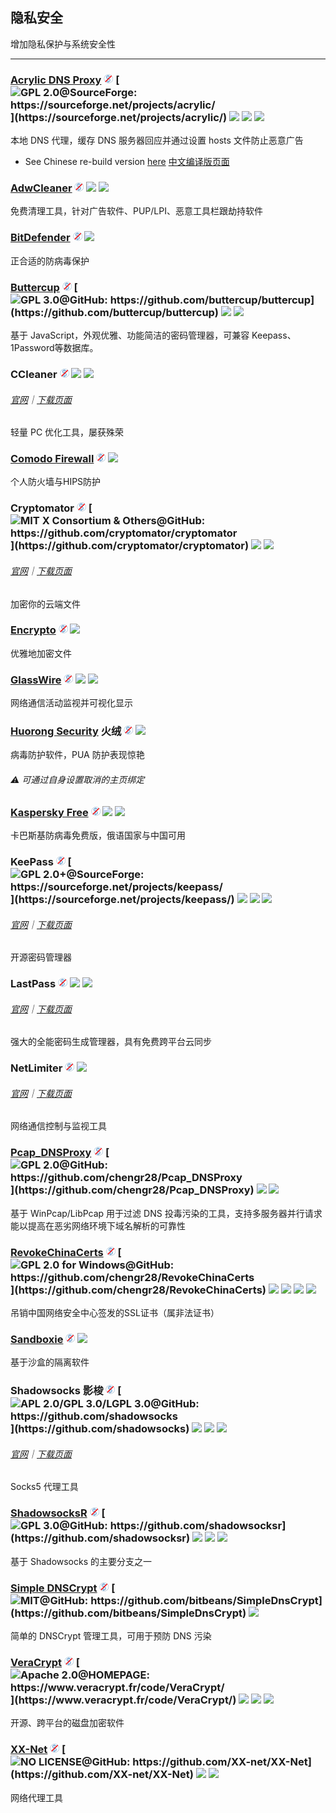 ## 隐私安全

增加隐私保护与系统安全性

---

### [Acrylic DNS Proxy](http://mayakron.altervista.org/wikibase/show.php?id=AcrylicHome) ![](../assets/free.png) [![](../assets/open-source-icon.png "GPL 2.0@SourceForge: https://sourceforge.net/projects/acrylic/")](https://sourceforge.net/projects/acrylic/) ![](../assets/united-states.png) ![](../assets/china.png) ![](../assets/usb.png)

本地 DNS 代理，缓存 DNS 服务器回应并通过设置 hosts 文件防止恶意广告

* See Chinese re-build version [here](https://github.com/miaomiaosoft/Acrylic-DNS-Proxy-GUI)   [中文编译版页面](https://github.com/miaomiaosoft/Acrylic-DNS-Proxy-GUI)

### [AdwCleaner](https://toolslib.net/downloads/viewdownload/1-adwcleaner/) ![](../assets/free.png) ![](../assets/earth-globe.png) ![](../assets/usb.png)

免费清理工具，针对广告软件、PUP/LPI、恶意工具栏跟劫持软件

### [BitDefender](https://www.bitdefender.com/solutions/free.html) ![](../assets/free.png) ![](../assets/united-states.png)

正合适的防病毒保护

### [Buttercup](https://buttercup.pw/) ![](../assets/free.png) [![](../assets/open-source-icon.png "GPL 3.0@GitHub: https://github.com/buttercup/buttercup")](https://github.com/buttercup/buttercup)  ![](../assets/united-states.png) ![](../assets/multi_platform.png)

基于 JavaScript，外观优雅、功能简洁的密码管理器，可兼容 Keepass、1Password等数据库。

### CCleaner ![](../assets/free.png) ![](../assets/earth-globe.png) ![](../assets/multi_platform.png)

###### [官网](https://www.piriform.com/CCLEANER)｜[下载页面](https://www.piriform.com/ccleaner/download/standard)

轻量 PC 优化工具，屡获殊荣

### [Comodo Firewall](https://personalfirewall.comodo.com/) ![](../assets/free.png) ![](../assets/earth-globe.png)

个人防火墙与HIPS防护

### Cryptomator ![](../assets/free.png) [![](../assets/open-source-icon.png "MIT X Consortium & Others@GitHub: https://github.com/cryptomator/cryptomator")](https://github.com/cryptomator/cryptomator) ![](../assets/earth-globe.png) ![](../assets/multi_platform.png)

###### [官网](https://cryptomator.org/)｜[下载页面](https://cryptomator.org/downloads/#allVersions)

加密你的云端文件

### [Encrypto](http://macpaw.com/encrypto) ![](../assets/free.png) ![](../assets/united-states.png)

优雅地加密文件

### [GlassWire](https://www.glasswire.com/) ![](../assets/free.png) ![](../assets/earth-globe.png) ![](../assets/multi_platform.png)

网络通信活动监视并可视化显示

### [Huorong Security](http://www.huorong.cn/) 火绒 ![](../assets/free.png) ![](../assets/china.png)

病毒防护软件，PUA 防护表现惊艳

###### ⚠ 可通过自身设置取消的主页绑定

### [Kaspersky Free](https://www.kaspersky.com.cn/downloads#tools) ![](../assets/free.png) ![](../assets/china.png) ![](../assets/russia.png)

卡巴斯基防病毒免费版，俄语国家与中国可用

### KeePass ![](../assets/free.png) [![](../assets/open-source-icon.png "GPL 2.0+@SourceForge: https://sourceforge.net/projects/keepass/")](https://sourceforge.net/projects/keepass/) ![](../assets/earth-globe.png) ![](../assets/usb.png) ![](../assets/multi_platform.png)

###### [官网](http://keepass.info/)｜[下载页面](http://keepass.info/download.html)

开源密码管理器

### LastPass ![](../assets/free.png) ![](../assets/earth-globe.png) ![](../assets/multi_platform.png)

###### [官网](https://www.lastpass.com/)｜[下载页面](https://lastpass.com/misc_download2.php?tab=windows)

强大的全能密码生成管理器，具有免费跨平台云同步

### NetLimiter ![](../assets/free.png) ![](../assets/united-states.png)

###### [官网](https://www.netlimiter.com/)｜[下载页面](https://www.netlimiter.com/download)

网络通信控制与监视工具

### [Pcap\_DNSProxy](https://github.com/chengr28/Pcap_DNSProxy) ![](../assets/free.png) [![](../assets/open-source-icon.png "GPL 2.0@GitHub: https://github.com/chengr28/Pcap_DNSProxy")](https://github.com/chengr28/Pcap_DNSProxy) ![](../assets/united-states.png) ![](../assets/multi_platform.png)

基于 WinPcap/LibPcap 用于过滤 DNS 投毒污染的工具，支持多服务器并行请求能以提高在恶劣网络环境下域名解析的可靠性

### [RevokeChinaCerts](https://github.com/chengr28/RevokeChinaCerts) ![](../assets/free.png) [![](../assets/open-source-icon.png "GPL 2.0 for Windows@GitHub: https://github.com/chengr28/RevokeChinaCerts")](https://github.com/chengr28/RevokeChinaCerts) ![](../assets/united-states.png) ![](../assets/usb.png) ![](../assets/multi_platform.png) ![](../assets/command-line.png)

吊销中国网络安全中心签发的SSL证书（属非法证书）

### [Sandboxie](http://www.sandboxie.com/) ![](../assets/free.png) ![](../assets/earth-globe.png)

基于沙盒的隔离软件

### Shadowsocks 影梭 ![](../assets/free.png) [![](../assets/open-source-icon.png "APL 2.0/GPL 3.0/LGPL 3.0@GitHub: https://github.com/shadowsocks")](https://github.com/shadowsocks) ![](../assets/earth-globe.png) ![](../assets/usb.png) ![](../assets/multi_platform.png)

###### [官网](https://shadowsocks.org/en/index.html)｜[下载页面](https://shadowsocks.org/en/download/clients.html)

Socks5 代理工具

### [ShadowsocksR](https://breakwa11.github.io/) ![](../assets/free.png) [![](../assets/open-source-icon.png "GPL 3.0@GitHub: https://github.com/shadowsocksr")](https://github.com/shadowsocksr) ![](../assets/earth-globe.png) ![](../assets/usb.png) ![](../assets/multi_platform.png)

基于 Shadowsocks 的主要分支之一

### [Simple DNSCrypt](https://simplednscrypt.org/) ![](../assets/free.png) [![](../assets/open-source-icon.png "MIT@GitHub: https://github.com/bitbeans/SimpleDnsCrypt")](https://github.com/bitbeans/SimpleDnsCrypt) ![](../assets/earth-globe.png)

简单的 DNSCrypt 管理工具，可用于预防 DNS 污染

### [VeraCrypt](https://www.veracrypt.fr/en/Home.html) ![](../assets/free.png) [![](../assets/open-source-icon.png "Apache 2.0@HOMEPAGE: https://www.veracrypt.fr/code/VeraCrypt/")](https://www.veracrypt.fr/code/VeraCrypt/) ![](../assets/earth-globe.png) ![](../assets/usb.png) ![](../assets/multi_platform.png)

开源、跨平台的磁盘加密软件

### [**XX-Net**](https://github.com/XX-net/XX-Net) ![](../assets/free.png) [![](../assets/open-source-icon.png "NO LICENSE@GitHub: https://github.com/XX-net/XX-Net")](https://github.com/XX-net/XX-Net) ![](../assets/earth-globe.png) ![](../assets/usb.png)

网络代理工具
